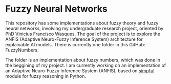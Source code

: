 # Fuzzy Neural Networks
This repository has some implementations about fuzzy theory and fuzzy neural networks, involving my undergraduate research project, oriented by PhD Vinicius Francisco Wasques. The goal of the project is to explore the ANFIS (Adaptive Neuro-Fuzzy Inference System) architecture for explainable AI models. There is currently one folder in this GitHub: FuzzyNumbers. 

The folder is an implementation about fuzzy numbers, which was done in the beggining of my project. I am currently working on an implementation of an Adaptive Neuro-Fuzzy Inference System (ANFIS), based on [simpful](https://github.com/aresio/simpful) module for fuzzy reasoning in Python. 
